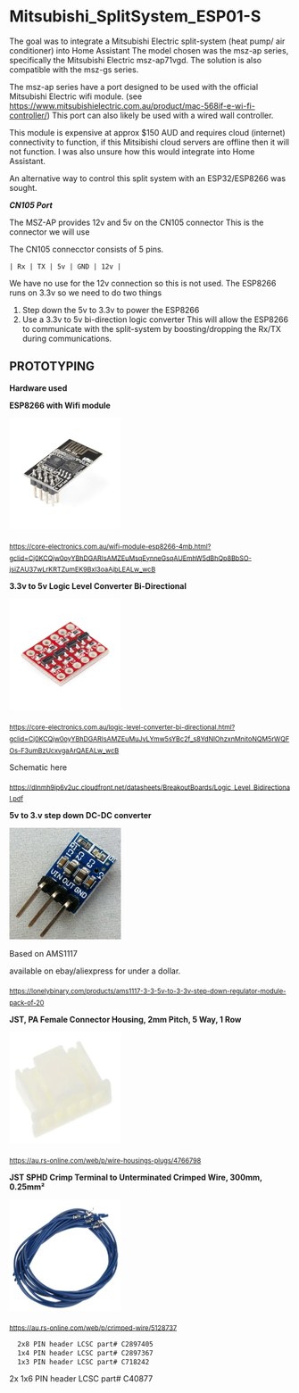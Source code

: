 # Mitsubishi_SplitSystem_ESP01-S

The goal was to integrate a Mitsubishi Electric split-system (heat pump/ air conditioner) into Home Assistant
The model chosen was the msz-ap series, specifically the Mitsubishi Electric msz-ap71vgd.
The solution is also compatible with the msz-gs series.

The msz-ap series have a port designed to be used with the official Mitsubishi Electric wifi module.
(see https://www.mitsubishielectric.com.au/product/mac-568if-e-wi-fi-controller/)
This port can also likely be used with a wired wall controller.

This module is expensive at approx $150 AUD and requires cloud (internet) connectivity to function, if this Mitsibishi cloud servers are offline then it will not function.
I was also unsure how this would integrate into Home Assistant.

An alternative way to control this split system with an ESP32/ESP8266 was sought.

*****CN105 Port*****

The MSZ-AP provides 12v and 5v on the CN105 connector
This is the connector we will use

The CN105 connecctor consists of 5 pins.

    | Rx | TX | 5v | GND | 12v |

We have no use for the 12v connection so this is not used.
The ESP8266 runs on 3.3v so we need to do two things
  1. Step down the 5v to 3.3v to power the ESP8266
  2. Use a 3.3v to 5v bi-direction logic converter
     This will allow the ESP8266 to communicate with the split-system by boosting/dropping the Rx/TX during communications.


PROTOTYPING
----------------------------

**Hardware used**


**ESP8266 with Wifi module**


<img src="https://github.com/banemonster/Mitsubishi_SplitSystem_ESP01-S/blob/main/images/ESP8266.jpg" width="200" height="200">


<sub>https://core-electronics.com.au/wifi-module-esp8266-4mb.html?gclid=Cj0KCQjw0oyYBhDGARIsAMZEuMsqEynneGsqAUEmhW5dBhQp8BbSO-jsiZAU37wLrKRTZumEK9Bxl3oaAjbLEALw_wcB</sub>

**3.3v to 5v Logic Level Converter Bi-Directional**

<img src="https://github.com/banemonster/Mitsubishi_SplitSystem_ESP01-S/blob/main/images/logic_level.jpg" width="200" height="200">

<sub>https://core-electronics.com.au/logic-level-converter-bi-directional.html?gclid=Cj0KCQjw0oyYBhDGARIsAMZEuMuJvLYmw5sYBc2f_s8YdNlOhzxnMnitoNQM5rWQFOs-F3umBzUcxvgaArQAEALw_wcB</sub>

Schematic here

<sub>https://dlnmh9ip6v2uc.cloudfront.net/datasheets/BreakoutBoards/Logic_Level_Bidirectional.pdf</sub>

**5v to 3.v step down DC-DC converter**

<img src="https://github.com/banemonster/Mitsubishi_SplitSystem_ESP01-S/blob/main/images/5v_3.3.JPG" width="200" height="200">

Based on AMS1117 

available on ebay/aliexpress for under a dollar.

<sub>https://lonelybinary.com/products/ams1117-3-3-5v-to-3-3v-step-down-regulator-module-pack-of-20</sub>

**JST, PA Female Connector Housing, 2mm Pitch, 5 Way, 1 Row**

<img src="https://github.com/banemonster/Mitsubishi_SplitSystem_ESP01-S/blob/main/images/PAP05.JPG" width="200" height="200">

<sub>https://au.rs-online.com/web/p/wire-housings-plugs/4766798</sub>

**JST SPHD Crimp Terminal to Unterminated Crimped Wire, 300mm, 0.25mm²**

<img src="https://github.com/banemonster/Mitsubishi_SplitSystem_ESP01-S/blob/main/images/JST%20SPHD.JPG" width="200" height="200">

<sub>https://au.rs-online.com/web/p/crimped-wire/5128737</sub>

 
 
 
 
 
  
      2x8 PIN header LCSC part# C2897405
      1x4 PIN header LCSC part# C2897367
      1x3 PIN header LCSC part# C718242
  2x  1x6 PIN header LCSC part# C40877
